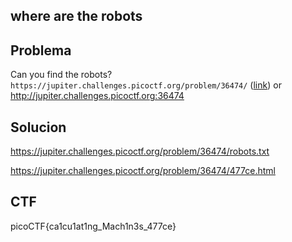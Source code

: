 ## **where are the robots**

## Problema

Can you find the robots? `https://jupiter.challenges.picoctf.org/problem/36474/` ([link](https://jupiter.challenges.picoctf.org/problem/36474/)) or http://jupiter.challenges.picoctf.org:36474

## Solucion

https://jupiter.challenges.picoctf.org/problem/36474/robots.txt

https://jupiter.challenges.picoctf.org/problem/36474/477ce.html

## CTF

picoCTF{ca1cu1at1ng_Mach1n3s_477ce}